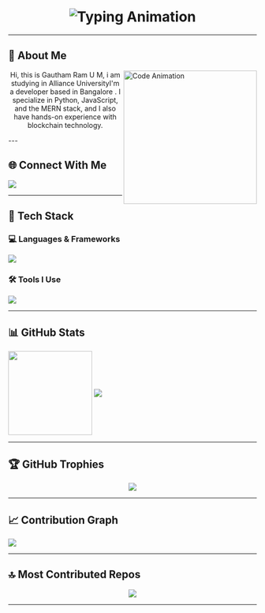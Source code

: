 <h1 align="center">
  <img src="https://readme-typing-svg.herokuapp.com?font=Fira+Code&size=25&pause=1000&center=true&vCenter=true&width=500&lines=Hi+I'm+Gautham+Ram+U+M!;Full-Stack+Developer;Creative+Tech+Educator;Building+Cool+Things+🚀" alt="Typing Animation" />
</h1>


---

## 🧠 About Me

<img align="right" src="https://mir-s3-cdn-cf.behance.net/project_modules/source/06f21a161921919.63cd7887d0a70.gif" width="270" alt="Code Animation" />

<p align = "center">Hi, this is Gautham Ram U M, i am studying in Alliance UniversityI'm a developer based in Bangalore . I specialize in Python, JavaScript, and the MERN stack, and I also have hands-on experience with blockchain technology.</p>
---

## 🌐 Connect With Me

<p>
  <a href="https://www.linkedin.com/in/gautham-ram-4404b431a?utm_source=share&utm_campaign=share_via&utm_content=profile&utm_medium=android_app" target="_blank"><img src="https://skillicons.dev/icons?i=linkedin" /></a>
</p>

---

## 🧰 Tech Stack

### 💻 Languages & Frameworks
  <img src="https://skillicons.dev/icons?i=html,css,js,react,nodejs,express,mongodb,python,tailwind" />


### 🛠️ Tools I Use
<p>
  <img src="https://skillicons.dev/icons?i=git,github,vscode,vercel,postman,prisma,figma,npm" />
</p>

---


## 📊 GitHub Stats

<p >
     <img align="center" height="170" src="https://github-readme-stats.vercel.app/api/top-langs/?username=Umgauthamram&layout=compact&langs_count=16&theme=github_dark"/>
  <img align="center" src="https://streak-stats.demolab.com?user=Umgauthamram&theme=github-dark&hide_border=false" />
</p>

---

## 🏆 GitHub Trophies

<p align="center">
  <img src="https://github-profile-trophy.vercel.app/?username=Umgauthamram&theme=algolia&no-frame=false&no-bg=true&margin-w=15" />
</p>

---

## 📈 Contribution Graph

<p>
  <img src="https://github-readme-activity-graph.vercel.app/graph?username=Umgauthamram&theme=react-dark&bg_color=1d1d1d&color=00bcd4&line=00f5a0&point=f5a623&area=true&hide_border=true" />
</p>

---

## 🔝 Most Contributed Repos

<p align="center">
  <img src="https://github-contributor-stats.vercel.app/api?username=Umgauthamram&limit=5&theme=dark&combine_all_yearly_contributions=true" />
</p>

---

